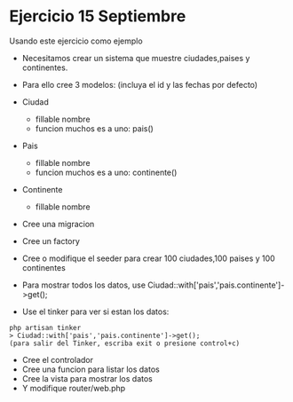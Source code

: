 # Ejercicio 15 Septiembre 

Usando este ejercicio como ejemplo

* Necesitamos crear un sistema que muestre ciudades,paises y continentes.
* Para ello cree 3 modelos: (incluya el id y las fechas por defecto)
* Ciudad 
    * fillable nombre
    * funcion muchos es a uno: pais()
* Pais
    * fillable nombre
    * funcion muchos es a uno: continente()
* Continente
    * fillable nombre    

* Cree una migracion
* Cree un factory
* Cree o modifique el seeder para crear 100 ciudades,100 paises y 100 continentes

* Para mostrar todos los datos, use Ciudad::with['pais','pais.continente']->get();
* Use el tinker para ver si estan los datos:

```
php artisan tinker
> Ciudad::with['pais','pais.continente']->get();
(para salir del Tinker, escriba exit o presione control+c)
```

* Cree el controlador
* Cree una funcion para listar los datos
* Cree la vista para mostrar los datos
* Y modifique router/web.php




